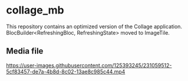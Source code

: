# collage_mb

This repository contains an optimized version of the Collage application. BlocBuilder<RefreshingBloc, RefreshingState> moved to ImageTile.

## Media file

https://user-images.githubusercontent.com/125393245/231059512-5cf83457-de7a-4b8d-8c02-13ae8c985c44.mp4

